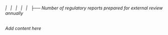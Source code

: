 ###### |   |   |   |   |   ├── Number of regulatory reports prepared for external review annually

*Add content here*